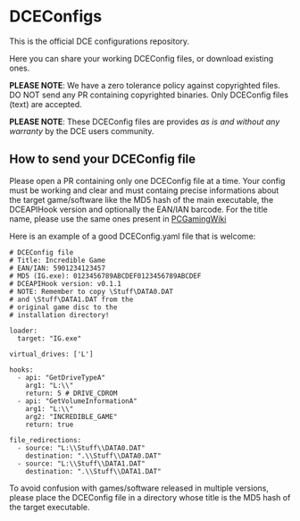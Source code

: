 # DCEConfigs

This is the official DCE configurations repository.

Here you can share your working DCEConfig files, or download existing ones.

**PLEASE NOTE**: We have a zero tolerance policy against copyrighted files. DO NOT send any PR containing copyrighted binaries. Only DCEConfig files (text) are accepted.

**PLEASE NOTE**: These DCEConfig files are provides *as is and without any warranty* by the DCE users community.

## How to send your DCEConfig file

Please open a PR containing only one DCEConfig file at a time. Your config must be working and clear and must containg precise informations about the target game/software like the MD5 hash of the main executable, the DCEAPIHook version and optionally the EAN/IAN barcode.
For the title name, please use the same ones present in [PCGamingWiki](https://www.pcgamingwiki.com/)

Here is an example of a good DCEConfig.yaml file that is welcome:

```
# DCEConfig file
# Title: Incredible Game
# EAN/IAN: 5901234123457
# MD5 (IG.exe): 0123456789ABCDEF0123456789ABCDEF
# DCEAPIHook version: v0.1.1
# NOTE: Remember to copy \Stuff\DATA0.DAT
# and \Stuff\DATA1.DAT from the
# original game disc to the 
# installation directory!

loader:
  target: "IG.exe" 

virtual_drives: ['L']

hooks:
  - api: "GetDriveTypeA"
    arg1: "L:\\"
    return: 5 # DRIVE_CDROM
  - api: "GetVolumeInformationA"
    arg1: "L:\\"
    arg2: "INCREDIBLE_GAME"
    return: true

file_redirections:
  - source: "L:\\Stuff\\DATA0.DAT"
    destination: ".\\Stuff\\DATA0.DAT"
  - source: "L:\\Stuff\\DATA1.DAT"
    destination: ".\\Stuff\\DATA1.DAT"
```

To avoid confusion with games/software released in multiple versions, please place the DCEConfig file in a directory whose title is the MD5 hash of the target executable.
